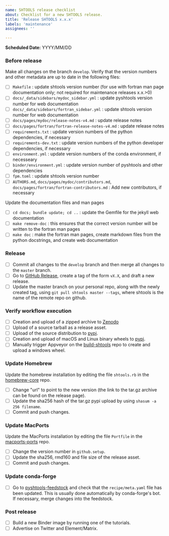 ```yaml
---
name: SHTOOLS release checklist
about: Checklist for a new SHTOOLS release.
title: 'Release SHTOOLS x.x.x'
labels: 'maintenance'
assignees: ''

---
```


**Scheduled Date:** YYYY/MM/DD

### Before release ###
Make all changes on the branch `develop`. Verify that the version numbers and other metadata are up to date in the following files:
- [ ] `Makefile` : update shtools version number (for use with fortran man page documentation only; not required for maintenance releases x.x.>0)
- [ ] `docs/_data/sidebars/mydoc_sidebar.yml` : update pyshtools version number for web documentation
- [ ] `docs/_data/sidebars/fortran_sidebar.yml` : update shtools version number for web documentation
- [ ] `docs/pages/mydoc/release-notes-v4.md` : update release notes
- [ ] `docs/pages/fortran/fortran-release-notes-v4.md` : update release notes
- [ ] `requirements.txt` : update version numbers of the python dependencies, if necessary
- [ ] `requirements-dev.txt` : update version numbers of the python developer dependencies, if necessary
- [ ] `environment.yml` : update version numbers of the conda environment, if necesseary
- [ ] `binder/environment.yml` : update version number of pyshtools and other dependencies
- [ ] `fpm.toml` : update shtools version number
- [ ] `AUTHORS.md`, `docs/pages/mydoc/contributors.md`, `docs/pages/fortran/fortran-contributors.md` : Add new contributors, if necessary

Update the documentation files and man pages
- [ ] `cd docs; bundle update; cd ..` : update the Gemfile for the jekyll web documentation
- [ ] `make remove-doc` : this ensures that the correct version number will be written to the fortran man pages
- [ ] `make doc` : make the fortran man pages, create markdown files from the python docstrings, and create web documentation

### Release ###
- [ ] Commit all changes to the `develop` branch and then merge all changes to the `master` branch.
- [ ] Go to [GitHub Release](https://github.com/SHTOOLS/SHTOOLS/releases), create a tag of the form `vX.X`, and draft a new release.
- [ ] Update the master branch on your personal repo, along with the newly created tag, using `git pull shtools master --tags`, where shtools is the name of the remote repo on github.

### Verify workflow execution ###
- [ ] Creation and upload of a zipped archive to [Zenodo](https://doi.org/10.5281/zenodo.592762)
- [ ] Upload of a source tarball as a release asset.
- [ ] Upload of the source distribution to [pypi](https://pypi.org/project/pyshtools/).
- [ ] Creation and upload of macOS and Linux binary wheels to [pypi](https://pypi.org/project/pyshtools/).
- [ ] Manually trigger Appveyor on the [build-shtools](https://github.com/SHTOOLS/build-shtools) repo to create and upload a windows wheel.

### Update Homebrew ###
Update the homebrew installation by editing the file `shtools.rb` in the [homebrew-core](https://github.com/Homebrew/homebrew-core) repo.
- [ ] Change "url" to point to the new version (the link to the tar.gz archive can be found on the release page).
- [ ] Update the sha256 hash of the tar.gz pypi upload by using `shasum -a 256 filename`.
- [ ] Commit and push changes.

### Update MacPorts ###
Update the MacPorts installation by editing the file `Portfile` in the [macports-ports](https://github.com/macports/macports-ports) repo.
- [ ] Change the version number in `github.setup`.
- [ ] Update the sha256, rmd160 and file size of the release asset.
- [ ] Commit and push changes.

### Update conda-forge ###
- [ ] Go to [pyshtools-feedstock](https://github.com/conda-forge/pyshtools-feedstock) and check that the `recipe/meta.yaml` file has been updated. This is usually done automatically by conda-forge's bot. If necessary, merge changes into the feedstock.

### Post release ###
- [ ] Build a new Binder image by running one of the tutorials.
- [ ] Advertise on Twitter and Element/Matrix.
